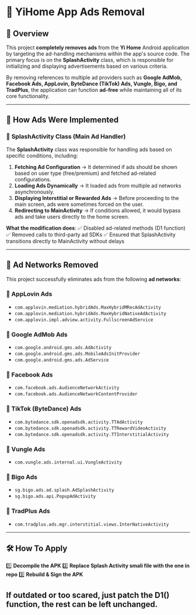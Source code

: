 # 🚀 YiHome App Ads Removal

## 📌 Overview

This project **completely removes ads** from the **Yi Home** Android application by targeting the ad-handling mechanisms within the app's source code. The primary focus is on the **SplashActivity** class, which is responsible for initializing and displaying advertisements based on various criteria.

By removing references to multiple ad providers such as **Google AdMob, Facebook Ads, AppLovin, ByteDance (TikTok) Ads, Vungle, Bigo, and TradPlus**, the application can function **ad-free** while maintaining all of its core functionality.

---

## 🎯 How Ads Were Implemented

### 🛑 **SplashActivity Class (Main Ad Handler)**

The **SplashActivity** class was responsible for handling ads based on specific conditions, including:

1. **Fetching Ad Configuration** → It determined if ads should be shown based on user type (free/premium) and fetched ad-related configurations.
2. **Loading Ads Dynamically** → It loaded ads from multiple ad networks asynchronously.
3. **Displaying Interstitial or Rewarded Ads** → Before proceeding to the main screen, ads were sometimes forced on the user.
4. **Redirecting to MainActivity** → If conditions allowed, it would bypass ads and take users directly to the home screen.

**What the modification does**:
✅ Disabled ad-related methods (D1 function)
✅ Removed calls to third-party ad SDKs
✅ Ensured that SplashActivity transitions directly to MainActivity without delays

---

## 📡 Ad Networks Removed

This project successfully eliminates ads from the following **ad networks**:

### **🔹 AppLovin Ads**
- `com.applovin.mediation.hybridAds.MaxHybridMRecAdActivity`
- `com.applovin.mediation.hybridAds.MaxHybridNativeAdActivity`
- `com.applovin.impl.adview.activity.FullscreenAdService`

### **🔹 Google AdMob Ads**
- `com.google.android.gms.ads.AdActivity`
- `com.google.android.gms.ads.MobileAdsInitProvider`
- `com.google.android.gms.ads.AdService`

### **🔹 Facebook Ads**
- `com.facebook.ads.AudienceNetworkActivity`
- `com.facebook.ads.AudienceNetworkContentProvider`

### **🔹 TikTok (ByteDance) Ads**
- `com.bytedance.sdk.openadsdk.activity.TTAdActivity`
- `com.bytedance.sdk.openadsdk.activity.TTRewardVideoActivity`
- `com.bytedance.sdk.openadsdk.activity.TTInterstitialActivity`

### **🔹 Vungle Ads**
- `com.vungle.ads.internal.ui.VungleActivity`

### **🔹 Bigo Ads**
- `sg.bigo.ads.ad.splash.AdSplashActivity`
- `sg.bigo.ads.api.PopupAdActivity`

### **🔹 TradPlus Ads**
- `com.tradplus.ads.mgr.interstitial.views.InterNativeActivity`

---

## 🛠 How To Apply

1️⃣ **Decompile the APK**
2️⃣ **Replace Splash Activity smali file with the one in repo**
3️⃣ **Rebuild & Sign the APK**

If outdated or too scared, just patch the D1() function, the rest can be left unchanged.
---

